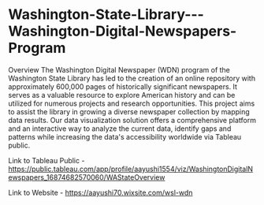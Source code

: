 # Washington-State-Library---Washington-Digital-Newspapers-Program

Overview
The Washington Digital Newspaper (WDN) program of the Washington State Library has led to the creation of an online repository with approximately 600,000 pages of historically significant newspapers. It serves as a valuable resource to explore American history and can be utilized for numerous projects and research opportunities. This project aims to assist the library in growing a diverse newspaper collection by mapping data results. Our data visualization solution offers a comprehensive platform and an interactive way to analyze the current data, identify gaps and patterns while increasing the data's accessibility worldwide via Tableau public.

Link to Tableau Public - https://public.tableau.com/app/profile/aayushi1554/viz/WashingtonDigitalNewspapers_16874682570060/WAStateOverview

Link to Website - https://aayushi70.wixsite.com/wsl-wdn
